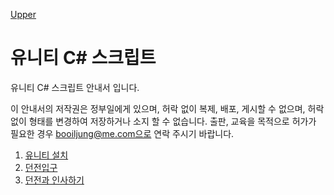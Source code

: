 [Upper](../index.md)

# 유니티 C# 스크립트

유니티 C# 스크립트 안내서 입니다.

이 안내서의 저작권은 정부일에게 있으며, 허락 없이 복제, 배포, 게시할 수 없으며, 허락 없이 형태를 변경하여 저장하거나 소지 할 수 없습니다. 출판, 교육을 목적으로 허가가 필요한 경우 booiljung@me.com으로 연락 주시기 바랍니다.

1. [유니티 설치](install/index.md)
2. [던전입구](entrance_dungeon/index.md)
3. [던전과 인사하기](hello_dungeon/index.md)